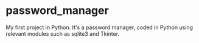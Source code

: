 # password_manager
My first project in Python. It's a password manager, coded in Python using relevant modules such as sqlite3 and Tkinter.
